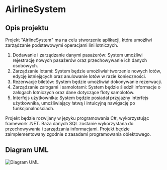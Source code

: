 # AirlineSystem

## Opis projektu


Projekt "AirlineSystem" ma na celu stworzenie aplikacji, która umożliwi zarządzanie podstawowymi operacjami lini lotniczych. 

1. Dodawanie i zarządzanie danymi pasażerów: System umożliwi rejestrację nowych pasażerów oraz przechowywanie ich danych osobowych.
2. Zarządzanie lotami: System będzie umożliwiał tworzenie nowych lotów, edycję istniejących oraz anulowanie lotów w razie konieczności.
4. Rezerwacje biletów: System będzie umożliwiał dokonywanie rezerwacji.
5. Zarządzanie załogami i samolotami: System będzie śledził informacje o załogach lotniczych oraz dane dotyczące floty samolotów.
6. Interfejs użytkownika: System będzie posiadał przyjazny interfejs użytkownika, umożliwiający łatwą i intuicyjną nawigację po funkcjonalnościach.

Projekt będzie rozwijany w języku programowania C#, wykorzystując framework .NET. Baza danych SQL zostanie wykorzystana do przechowywania i zarządzania informacjami. Projekt będzie zaimplementowany zgodnie z zasadami programowania obiektowego.

## Diagram UML

![Diagram UML](https://github.com/mkrzysiek24/AirlineSystem/assets/66188338/92595318-6363-49ff-812a-7be2a71d502f)
